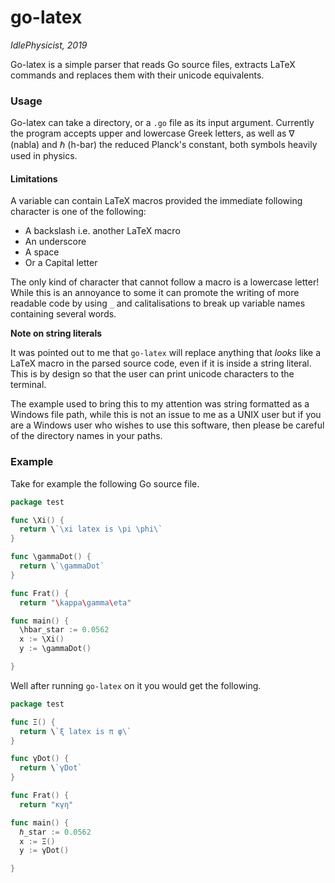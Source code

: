 # go-latex

*IdlePhysicist, 2019*

Go-latex is a simple parser that reads Go source files, extracts LaTeX commands and replaces them with their unicode equivalents.

### Usage

Go-latex can take a directory, or a `.go` file as its input argument. Currently the program accepts upper and lowercase Greek letters, as well as ∇ (nabla) and ℏ (h-bar) the reduced Planck's constant, both symbols heavily used in physics.

#### Limitations

A variable can contain LaTeX macros provided the immediate following character is one of the following:
- A backslash i.e. another LaTeX macro
- An underscore
- A space
- Or a Capital letter

The only kind of character that cannot follow a macro is a lowercase letter! While this is an annoyance to some it can promote the writing of more readable code by using `_` and calitalisations to break up variable names containing several words.

**Note on string literals**

It was pointed out to me that `go-latex` will replace anything that *looks* like a LaTeX macro in the parsed source code, even if it is inside a string literal. This is by design so that the user can print unicode characters to the terminal.

The example used to bring this to my attention was string formatted as a Windows file path, while this is not an issue to me as a UNIX user but if you are a Windows user who wishes to use this software, then please be careful of the directory names in your paths.

### Example
Take for example the following Go source file.

```Go
package test

func \Xi() {
  return \`\xi latex is \pi \phi\`
}

func \gammaDot() {
  return \`\gammaDot`
}

func Frat() {
  return "\kappa\gamma\eta"

func main() {
  \hbar_star := 0.0562
  x := \Xi()
  y := \gammaDot()

}

```

Well after running `go-latex` on it you would get the following.

```Go
package test

func Ξ() {
  return \`ξ latex is π φ\`
}

func γDot() {
  return \`γDot`
}

func Frat() {
  return "κγη"

func main() {
  ℏ_star := 0.0562
  x := Ξ()
  y := γDot()

}


```
